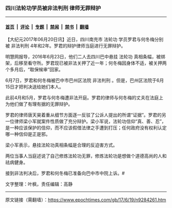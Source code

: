 ### 四川法轮功学员被非法判刑 律师无罪辩护

---

#### [首页](../../../..?n9284261) &nbsp;|&nbsp; [评论](../../../../../epoch-comment?n9284261) &nbsp;|&nbsp; [专题](../../../../../epoch-special?n9284261) &nbsp;|&nbsp; [禁闻](../../../../../epoch-news?n9284261) &nbsp;|&nbsp; [禁书](../../../../../books?n9284261) &nbsp;|&nbsp; [翻墙](https://github.com/gfw-breaker/nogfw/blob/master/README.md?n9284261)


<div class="post_content" id="artbody" itemprop="articleBody">
 <!-- article content begin -->
 <p>
  【大纪元2017年06月20日讯】近日，四川南充市
  <ok href="https://www.epochtimes.com/gb/tag/%E6%B3%95%E8%BD%AE%E5%8A%9F.html">
   法轮功
  </ok>
  学员罗君与何冬梅分别被
  <ok href="https://www.epochtimes.com/gb/tag/%E9%9D%9E%E6%B3%95%E5%88%A4%E5%88%91.html">
   非法判刑
  </ok>
  4年和2年。罗君的辩护律师当庭进行无罪辩护。
 </p>
 <p>
  明慧网报导，2016年6月23日，他们二人去四川巴中悬挂
  <ok href="https://www.epochtimes.com/gb/tag/%E6%B3%95%E8%BD%AE%E5%8A%9F.html">
   法轮功
  </ok>
  真相条幅，被绑架，后移至看守所。罗君现已被非法关押了近一年；何冬梅因身体不适，被关押两个多月后，“取保候审”回家。
 </p>
 <p>
  6月7日，罗君和何冬梅被巴中市巴州区法院
  <ok href="https://www.epochtimes.com/gb/tag/%E9%9D%9E%E6%B3%95%E5%88%A4%E5%88%91.html">
   非法判刑
  </ok>
  。但是，巴州区法院于6月15日才把判决送给她们本人。
 </p>
 <p>
  此前4月和5月，罗君与何冬梅遭非法开庭。罗君的律师与何冬梅的丈夫在法庭上为他们做了有理有据的无罪辩护。
 </p>
 <p>
  罗君的律师唐天昊着重从细节方面逐一反驳了公诉人提出的所谓“证据”。罗君的另一位律师梁小军就案件性质做了充分辩护。梁小军说，法轮功信仰“真、善、忍”，是一种应该保护的信仰，而不应该假借法律之手遭到打压；任何政府没有权利认定哪一种信仰是正是邪。
 </p>
 <p>
  梁小军表示，悬挂法轮功真相条幅是合理的反迫害方式。
 </p>
 <p>
  两位当事人当庭述说了自己修炼法轮功无罪，修炼法轮功是想做个道德高尚的人和祛病健身。
 </p>
 <p>
  接到非法判决后，罗君和何冬梅已准备向巴中市中院上诉。#
 </p>
 <p>
  文字整理：叶枫，责任编辑：高静
 </p>
 <!-- article content end -->
 <div id="below_article_ad">
 </div>
</div>


---

原文链接（需翻墙）：https://www.epochtimes.com/gb/17/6/19/n9284261.htm